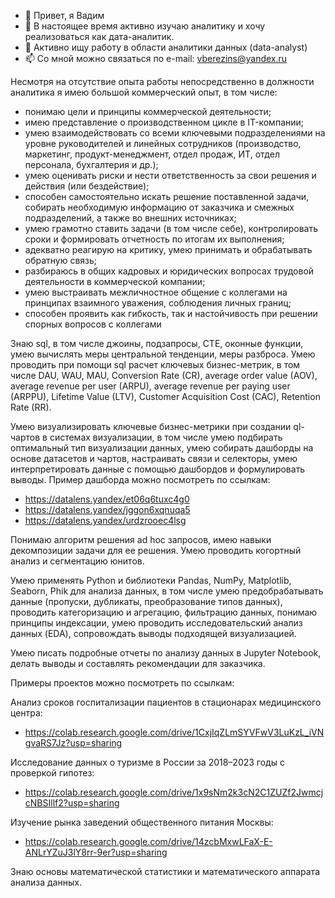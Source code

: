 - 👋 Привет, я Вадим
- 👀 В настоящее время активно изучаю аналитику и хочу реализоваться как дата-аналитик.
- 💞️ Активно ищу работу в области аналитики данных (data-analyst)
- 📫 Со мной можно связаться по e-mail: vberezins@yandex.ru

Несмотря на отсутствие опыта работы непосредственно в должности аналитика я имею большой коммерческий опыт, в том числе:
- понимаю цели и принципы коммерческой деятельности;
- имею представление о производственном цикле в IT-компании;
- умею взаимодействовать со всеми ключевыми подразделениями на уровне руководителей и линейных сотрудников (производство, маркетинг, продукт-менеджмент, отдел продаж, ИТ, отдел персонала, бухгалтерия и др.);
- умею оценивать риски и нести ответственность за свои решения и действия (или бездействие);
- способен самостоятельно искать решение поставленной задачи, собирать необходимую информацию от заказчика и смежных подразделений, а также во внешних источниках;
- умею грамотно ставить задачи (в том числе себе), контролировать сроки и формировать отчетность по итогам их выполнения;
- адекватно реагирую на критику, умею принимать и обрабатывать обратную связь;
- разбираюсь в общих кадровых и юридических вопросах трудовой деятельности в коммерческой компании;
- умею выстраивать межличностное общение с коллегами на принципах взаимного уважения, соблюдения личных границ;
- способен проявить как гибкость, так и настойчивость при решении спорных вопросов с коллегами

Знаю sql, в том числе джоины, подзапросы, CTE, оконные функции, умею вычислять меры центральной тенденции, меры разброса. 
Умею проводить при помощи sql расчет ключевых бизнес-метрик, в том числе DAU, WAU, MAU, Conversion Rate (CR), average order value (AOV), average revenue per user (ARPU), average revenue per paying user (ARPPU), Lifetime Value (LTV), Customer Acquisition Cost (CAC), Retention Rate (RR).

Умею визуализировать ключевые бизнес-метрики при создании ql-чартов в системах визуализации, в том числе умею подбирать оптимальный тип визуализации данных, умею собирать дашборды на основе датасетов и чартов, настраивать связи и селекторы, умею интерпретировать данные с помощью дашбордов и формулировать выводы. Пример дашборда можно посмотреть по ссылкам:
- https://datalens.yandex/et06q6tuxc4g0 
- https://datalens.yandex/jggon6xqnuqa5
- https://datalens.yandex/urdzrooec4lsg 

Понимаю алгоритм решения ad hoc запросов, имею навыки декомпозиции задачи для ее решения. Умею проводить когортный анализ и сегментацию юнитов.

Умею применять Python и библиотеки Pandas, NumPy, Matplotlib, Seaborn, Phik для анализа данных, в том числе умею предобрабатывать данные (пропуски, дубликаты, преобразование типов данных), проводить категоризацию и агрегацию, фильтрацию данных, понимаю принципы индексации, умею проводить исследовательский анализ данных (EDA), сопровождать выводы подходящей визуализацией.

Умею писать подробные отчеты по анализу данных в Jupyter Notebook, делать выводы и составлять рекомендации для заказчика.

Примеры проектов можно посмотреть по ссылкам:

Анализ сроков госпитализации пациентов в стационарах медицинского центра:
- https://colab.research.google.com/drive/1CxjIqZLmSYVFwV3LuKzL_iVNgvaRS7Jz?usp=sharing 

Исследование данных о туризме в России за 2018–2023 годы с проверкой гипотез:
- https://colab.research.google.com/drive/1x9sNm2k3cN2C1ZUZf2JwmcjcNBSIllf2?usp=sharing

Изучение рынка заведений общественного питания Москвы:
- https://colab.research.google.com/drive/14zcbMxwLFaX-E-ANLrYZuJ3lY8rr-9er?usp=sharing

Знаю основы математической статистики и математического аппарата анализа данных.

<!---
VadimBerezinskii/VadimBerezinskii is a ✨ special ✨ repository because its `README.md` (this file) appears on your GitHub profile.
You can click the Preview link to take a look at your changes.
--->
